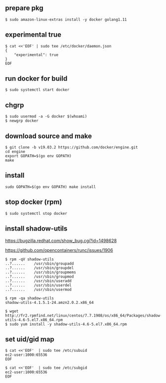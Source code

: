 
prepare pkg
--
```console
$ sudo amazon-linux-extras install -y docker golang1.11
```

experimental true
--
```console
$ cat <<'EOF' | sudo tee /etc/docker/daemon.json
{
    "experimental": true
}
EOF
```


run docker for build
--
```console
$ sudo systemctl start docker
```

chgrp 
--

```console
$ sudo usermod -a -G docker $(whoami)
$ newgrp docker
```

download source and make
--
```console
$ git clone -b v19.03.2 https://github.com/docker/engine.git
cd engine
export GOPATH=$(go env GOPATH)
make 
```

install
--
```console
sudo GOPATH=$(go env GOPATH) make install
```


stop docker (rpm)
--

```console
$ sudo systemctl stop docker
```



install shadow-utils
--

https://bugzilla.redhat.com/show_bug.cgi?id=1498628

https://github.com/opencontainers/runc/issues/1906

```console
$ rpm -qV shadow-utils
..?......    /usr/sbin/groupadd
..?......    /usr/sbin/groupdel
..?......    /usr/sbin/groupmems
..?......    /usr/sbin/groupmod
..?......    /usr/sbin/useradd
..?......    /usr/sbin/userdel
..?......    /usr/sbin/usermod
```
```console
$ rpm -qa shadow-utils
shadow-utils-4.1.5.1-24.amzn2.0.2.x86_64
```
```console
$ wget http://fr2.rpmfind.net/linux/centos/7.7.1908/os/x86_64/Packages/shadow-utils-4.6-5.el7.x86_64.rpm
$ sudo yum install -y shadow-utils-4.6-5.el7.x86_64.rpm
```


set uid/gid map
--


```console
$ cat <<'EOF'  | sudo tee /etc/subuid
ec2-user:1000:65536
EOF
```

```console
$ cat <<'EOF'  | sudo tee /etc/subgid
ec2-user:1000:65536
EOF
```

